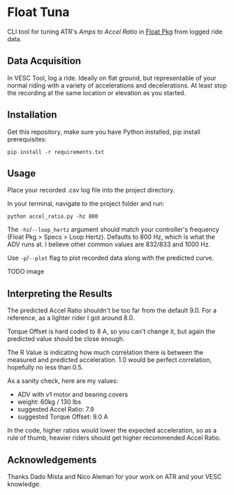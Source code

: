 # Float Tuna

CLI tool for tuning ATR's *Amps to Accel Ratio* in [Float Pkg](https://github.com/surfdado/vesc_pkg/tree/main/float) from logged ride data.

## Data Acquisition

In VESC Tool, log a ride. Ideally on flat ground, but representable of your normal riding with a variety of accelerations and decelerations. At least stop the recording at the same location or elevation as you started.

## Installation

Get this repository, make sure you have Python installed, pip install prerequisites:

```
pip install -r requirements.txt
```

## Usage

Place your recorded .csv log file into the project directory.

In your terminal, navigate to the project folder and run:

```
python accel_ratio.py -hz 800
```

The `-hz`/`--loop_hertz` argument should match your controller's frequency (Float Pkg > Specs > Loop Hertz). Defaults to 800 Hz, which is what the ADV runs at. I believe other common values are 832/833 and 1000 Hz.

Use `-p`/`--plot` flag to plot recorded data along with the predicted curve.

TODO image

## Interpreting the Results
The predicted Accel Ratio shouldn't be too far from the default 9.0. For a reference, as a lighter rider I got around 8.0.

Torque Offset is hard coded to 8 A, so you can't change it, but again the predicted value should be close enough.

The R Value is indicating how much correlation there is between the measured and predicted acceleration. 1.0 would be perfect correlation, hopefully no less than 0.5.

As a sanity check, here are my values:
- ADV with v1 motor and bearing covers
- weight: 60kg / 130 lbs
- suggested Accel Ratio: 7.9
- suggested Torque Offset: 9.0 A

In the code, higher ratios would lower the expected acceleration, so as a rule of thumb, heavier riders should get higher recommended Accel Ratio.

## Acknowledgements

Thanks Dado Mista and Nico Aleman for your work on ATR and your VESC knowledge.